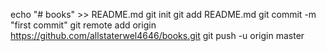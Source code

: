 echo "# books" >> README.md
git init
git add README.md
git commit -m "first commit"
git remote add origin https://github.com/allstaterwel4646/books.git
git push -u origin master
